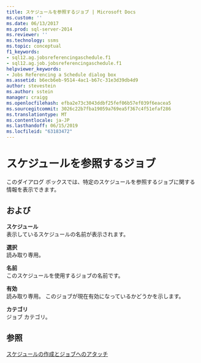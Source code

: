 ```yaml
---
title: スケジュールを参照するジョブ | Microsoft Docs
ms.custom: ''
ms.date: 06/13/2017
ms.prod: sql-server-2014
ms.reviewer: ''
ms.technology: ssms
ms.topic: conceptual
f1_keywords:
- sql12.ag.jobsreferencingaschedule.f1
- sql12.ag.job.jobsreferencingaschedule.f1
helpviewer_keywords:
- Jobs Referencing a Schedule dialog box
ms.assetid: b6ecb6eb-9514-4ac1-b67c-31e3d39db4d9
author: stevestein
ms.author: sstein
manager: craigg
ms.openlocfilehash: efba2e73c3043ddbf25fef06b57ef039f6eacea5
ms.sourcegitcommit: 3026c22b7fba19059a769ea5f367c4f51efaf286
ms.translationtype: MT
ms.contentlocale: ja-JP
ms.lasthandoff: 06/15/2019
ms.locfileid: "63183472"
---
```

# <a name="jobs-that-reference-a-schedule"></a>スケジュールを参照するジョブ
  このダイアログ ボックスでは、特定のスケジュールを参照するジョブに関する情報を表示できます。  
  
## <a name="options"></a>および  
 **スケジュール**  
 表示しているスケジュールの名前が表示されます。  
  
 **選択**  
 読み取り専用。  
  
 **名前**  
 このスケジュールを使用するジョブの名前です。  
  
 **有効**  
 読み取り専用。 このジョブが現在有効になっているかどうかを示します。  
  
 **カテゴリ**  
 ジョブ カテゴリ。  
  
## <a name="see-also"></a>参照  
 [スケジュールの作成とジョブへのアタッチ](create-and-attach-schedules-to-jobs.md)  
  
  
